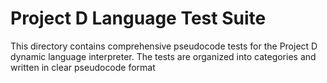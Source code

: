 # Project D Language Test Suite

This directory contains comprehensive pseudocode tests for the Project D dynamic language interpreter. The tests are organized into categories and written in clear pseudocode format